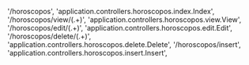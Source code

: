 '/horoscopos', 'application.controllers.horoscopos.index.Index',
'/horoscopos/view/(.+)', 'application.controllers.horoscopos.view.View',
'/horoscopos/edit/(.+)', 'application.controllers.horoscopos.edit.Edit',
'/horoscopos/delete/(.+)', 'application.controllers.horoscopos.delete.Delete',
'/horoscopos/insert', 'application.controllers.horoscopos.insert.Insert',